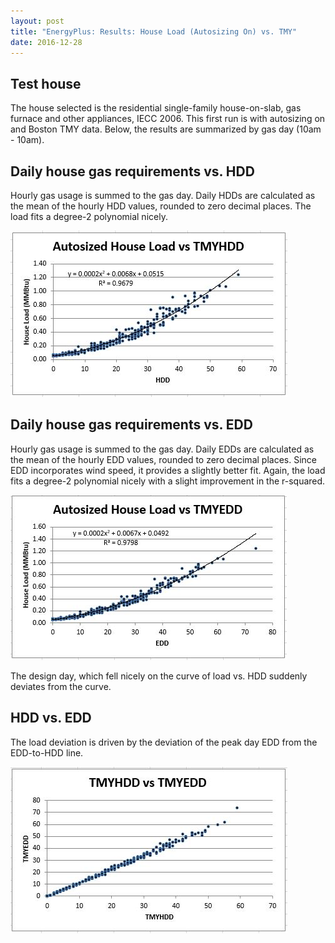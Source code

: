 ```yaml
---
layout: post
title: "EnergyPlus: Results: House Load (Autosizing On) vs. TMY"
date: 2016-12-28
---
```


## Test house

The house selected is the residential single-family house-on-slab, gas furnace and other appliances, IECC 2006.  This first run is with autosizing on and Boston TMY data.  Below, the results are summarized by gas day (10am - 10am).

## Daily house gas requirements vs. HDD

Hourly gas usage is summed to the gas day.  Daily HDDs are calculated as the mean of the hourly HDD values, rounded to zero decimal places.  The load fits a degree-2 polynomial nicely.

![Autosized house load vs TMY HDD](2016-12-28-1-House-vs-HDD.JPG)

## Daily house gas requirements vs. EDD

Hourly gas usage is summed to the gas day.  Daily EDDs are calculated as the mean of the hourly EDD values, rounded to zero decimal places.  Since EDD incorporates wind speed, it provides a slightly better fit.  Again, the load fits a degree-2 polynomial nicely with a slight improvement in the r-squared.

![Autosized house load vs TMY EDD](2016-12-28-2-House-vs-EDD.JPG)

The design day, which fell nicely on the curve of load vs. HDD suddenly deviates from the curve.

## HDD vs. EDD

The load deviation is driven by the deviation of the peak day EDD from the EDD-to-HDD line.

![Boston TMY HDD vs EDD](2016-12-28-3-HDD-vs-EDD.JPG)
